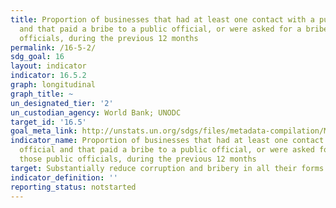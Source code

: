 ```yaml
---
title: Proportion of businesses that had at least one contact with a public official
  and that paid a bribe to a public official, or were asked for a bribe by those public
  officials, during the previous 12 months
permalink: /16-5-2/
sdg_goal: 16
layout: indicator
indicator: 16.5.2
graph: longitudinal
graph_title: ~
un_designated_tier: '2'
un_custodian_agency: World Bank; UNODC
target_id: '16.5'
goal_meta_link: http://unstats.un.org/sdgs/files/metadata-compilation/Metadata-Goal-16.pdf
indicator_name: Proportion of businesses that had at least one contact with a public
  official and that paid a bribe to a public official, or were asked for a bribe by
  those public officials, during the previous 12 months
target: Substantially reduce corruption and bribery in all their forms.
indicator_definition: ''
reporting_status: notstarted
---
```

